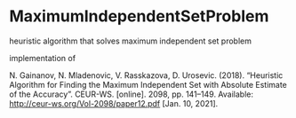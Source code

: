 # MaximumIndependentSetProblem

heuristic algorithm that solves maximum independent set problem

implementation of

N. Gainanov, N. Mladenovic, V. Rasskazova, D. Urosevic. (2018). “Heuristic Algorithm for Finding the Maximum Independent Set with Absolute Estimate of the Accuracy”. CEUR-WS. [online]. 2098, pp. 141–149. Available: http://ceur-ws.org/Vol-2098/paper12.pdf [Jan. 10, 2021].
